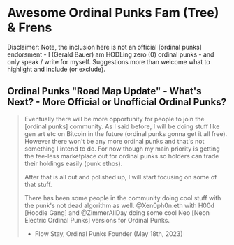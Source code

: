 # Awesome Ordinal Punks Fam (Tree) & Frens

Disclaimer: Note, the inclusion here is not an official [ordinal punks] endorsment - I (Gerald Bauer) am HODLing zero (0) ordinal punks  - 
and only speak / write for myself.  Suggestions more than welcome what to highlight and include (or exclude). 



## Ordinal Punks "Road Map Update" - What's Next? - More Official or Unofficial Ordinal Punks?


>  Eventually there will be more opportunity for people to join the [ordinal punks] community. 
> As I said before, I will be doing stuff like gen art etc on Bitcoin in the future 
> (ordinal punks gonna get it all free). 
> However there won't be any more ordinal punks and that's not something I intend to do. 
> For now though my main priority is getting the fee-less marketplace out for ordinal punks 
so holders can trade their holdings easily (punk ethos). 
>
> After that is all out and polished up, I will start focusing on some of that stuff. 
>
> There has been some people in the community doing cool stuff with the punk's not dead algorithm as well.
> @Xen0ph0n.eth  with H00d [Hoodie Gang] and 
> @ZimmerAllDay  doing some cool Neo [Neon Electric Ordinal Punks] versions for Ordinal Punks.
>
> - Flow Stay, Ordinal Punks Founder (May 18th, 2023)


